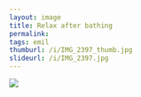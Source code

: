 ```yaml
---
layout: image
title: Relax after bathing
permalink: 
tags: emil
thumburl: /i/IMG_2397_thumb.jpg
slideurl: /i/IMG_2397.jpg 
---
```

![]({{site.url}}/i/IMG_2397.jpg)


